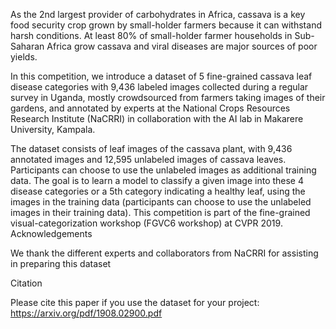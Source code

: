 As the 2nd largest provider of carbohydrates in Africa, cassava is a key food security crop grown by small-holder farmers because it can withstand harsh conditions. At least 80% of small-holder farmer households in Sub-Saharan Africa grow cassava and viral diseases are major sources of poor yields.

In this competition, we introduce a dataset of 5 fine-grained cassava leaf disease categories with 9,436 labeled images collected during a regular survey in Uganda, mostly crowdsourced from farmers taking images of their gardens, and annotated by experts at the National Crops Resources Research Institute (NaCRRI) in collaboration with the AI lab in Makarere University, Kampala.

The dataset consists of leaf images of the cassava plant, with 9,436 annotated images and 12,595 unlabeled images of cassava leaves. Participants can choose to use the unlabeled images as additional training data. The goal is to learn a model to classify a given image into these 4 disease categories or a 5th category indicating a healthy leaf, using the images in the training data (participants can choose to use the unlabeled images in their training data). This competition is part of the fine-grained visual-categorization workshop (FGVC6 workshop) at CVPR 2019.
Acknowledgements

We thank the different experts and collaborators from NaCRRI for assisting in preparing this dataset

Citation

Please cite this paper if you use the dataset for your project: https://arxiv.org/pdf/1908.02900.pdf
